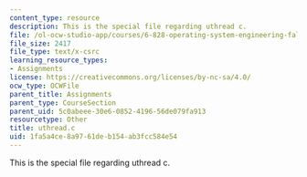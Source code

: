 ```yaml
---
content_type: resource
description: This is the special file regarding uthread c.
file: /ol-ocw-studio-app/courses/6-828-operating-system-engineering-fall-2012/1fa5a4ce8a9761deb154ab3fcc584e54_uthread.c
file_size: 2417
file_type: text/x-csrc
learning_resource_types:
- Assignments
license: https://creativecommons.org/licenses/by-nc-sa/4.0/
ocw_type: OCWFile
parent_title: Assignments
parent_type: CourseSection
parent_uid: 5c0abeee-30e6-0852-4196-56de079fa913
resourcetype: Other
title: uthread.c
uid: 1fa5a4ce-8a97-61de-b154-ab3fcc584e54
---
```

This is the special file regarding uthread c.